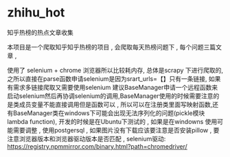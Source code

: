 # zhihu_hot
知乎热榜的热点文章收集


本项目是一个爬取知乎知乎热榜的项目 , 会爬取每天热榜问题下 , 每个问题三篇文章 ,

使用了 selenium + chrome 浏览器所以比较耗内存, 
总体是scrapy 下进行爬取的, 之所以直接在parse函数申请selenium是因为srart_urls=【】只有一条链接, 如果有需求多链接爬取又需要使用selenium 建议BaseManager申请一个远程函数来启动selenium然后再协调selenium的调用,BaseManager使用的时候需要注意的是类成员变量不能直接调用但是函数可以 , 所以可以在注册类里面写映射函数,还有BaseManager类在windows下可能会出现无法序列化的问题(pickle模块lambda function), 
开发的时候是在Ubuntu下测试的 , 如果是在windowns 使用可能需要调整 , 使用postgersql , 如果图片没有下载应该要注意是否安装pillow , 要注意浏览器版本和浏览器驱动版本是否匹配 , 
selenium驱动: https://registry.npmmirror.com/binary.html?path=chromedriver/
